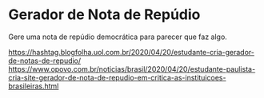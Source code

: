 # Gerador de Nota de Repúdio
Gere uma nota de repúdio democrática para parecer que faz algo.

https://hashtag.blogfolha.uol.com.br/2020/04/20/estudante-cria-gerador-de-notas-de-repudio/  
https://www.opovo.com.br/noticias/brasil/2020/04/20/estudante-paulista-cria-site-gerador-de-nota-de-repudio-em-critica-as-instituicoes-brasileiras.html